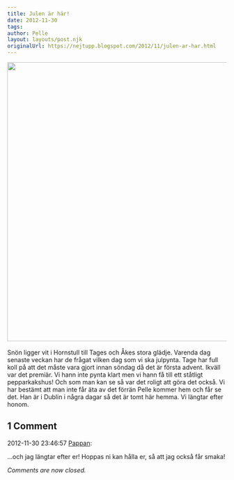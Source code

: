 ```yaml
---
title: Julen är här!
date: 2012-11-30
tags: 	
author: Pelle
layout: layouts/post.njk
originalUrl: https://nejtupp.blogspot.com/2012/11/julen-ar-har.html
---
```


<div class="separator" style="clear: both; text-align: center;"><img src="../../../../img/bild+(12).jpg" width="640"></div><br>Snön ligger vit i Hornstull till Tages och Åkes stora glädje. Varenda dag senaste veckan har de frågat vilken dag som vi ska julpynta. Tage har full koll på att det måste vara gjort innan söndag då det är första advent. Ikväll var det premiär. Vi hann inte pynta klart men vi hann få till ett ståtligt pepparkakshus! Och som man kan se så var det roligt att göra det också. Vi har bestämt att man inte får äta av det förrän Pelle kommer hem och får se det. Han är i Dublin i några dagar så det är tomt här hemma. Vi längtar efter honom.

<div class="comments">
	<div class="comments-header"><h2>1 Comment</h2></div>
	<div class="comments-body">
			<div class="comment" id="comment-178509383062722586">
				<p class="comment-header">
					<date datetime="2012-11-30T23:46:57.402+01:00">2012-11-30 23:46:57</date> 
					<a href="https://www.blogger.com/profile/02900993942775660627" rel="nofollow">Pappan</a>:
				</p>
				<div class="comment-content"><p>...och jag längtar efter er! Hoppas ni kan hålla er, så att jag också får smaka!</p></div>
				<div class="comment-footer"></div>
			</div></div>
	<p class="comments-footer"><em>Comments are now closed.</em></p>
</div>
